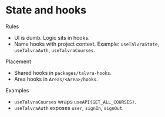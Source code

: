 # State and hooks

Rules
- UI is dumb. Logic sits in hooks.
- Name hooks with project context. Example: `useTalvraState`, `useTalvraAuth`, `useTalvraCourses`.

Placement
- Shared hooks in `packages/talvra-hooks`.
- Area hooks in `Areas/<Area>/hooks`.

Examples
- `useTalvraCourses` wraps `useAPI(GET_ALL_COURSES)`.
- `useTalvraAuth` exposes `user`, `signIn`, `signOut`.
